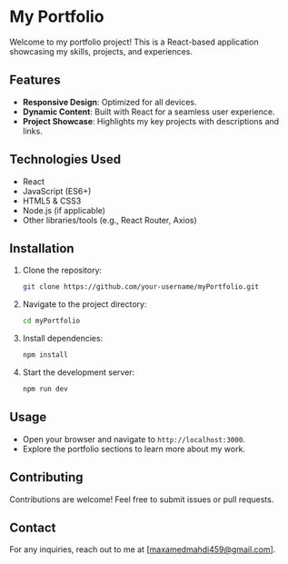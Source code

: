 # My Portfolio

Welcome to my portfolio project! This is a React-based application showcasing my skills, projects, and experiences.

## Features

- **Responsive Design**: Optimized for all devices.
- **Dynamic Content**: Built with React for a seamless user experience.
- **Project Showcase**: Highlights my key projects with descriptions and links.

## Technologies Used

- React
- JavaScript (ES6+)
- HTML5 & CSS3
- Node.js (if applicable)
- Other libraries/tools (e.g., React Router, Axios)

## Installation

1. Clone the repository:
    ```bash
    git clone https://github.com/your-username/myPortfolio.git
    ```
2. Navigate to the project directory:
    ```bash
    cd myPortfolio
    ```
3. Install dependencies:
    ```bash
    npm install
    ```
4. Start the development server:
    ```bash
    npm run dev
    ```

## Usage

- Open your browser and navigate to `http://localhost:3000`.
- Explore the portfolio sections to learn more about my work.

## Contributing

Contributions are welcome! Feel free to submit issues or pull requests.

## Contact

For any inquiries, reach out to me at [maxamedmahdi459@gmail.com].
